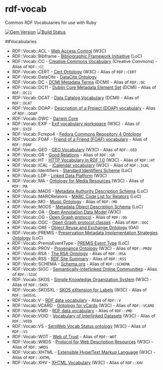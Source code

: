# rdf-vocab
Common RDF Vocabularies for use with Ruby

[![Gem Version](https://badge.fury.io/rb/rdf-vocab.png)](http://badge.fury.io/rb/rdf-vocab)
[![Build Status](https://travis-ci.org/ruby-rdf/rdf-vocab.png?branch=master)](http://travis-ci.org/ruby-rdf/rdf-vocab)

##Vocabularies

* RDF::Vocab::ACL       - [Web Access Control](http://www.w3.org/wiki/WebAccessControl) (W3C)
* RDF::Vocab::Bibframe  - [Bibliographic Framework Initiaitive](http://bibframe.org/vocab/) (LoC)
* RDF::Vocab::CC        - [Creative Commons Vocabulary](http://creativecommons.org/ns#) (Creative Commons) - Alias of `RDF::CC`
* RDF::Vocab::CERT      - [Cert Ontology](http://www.w3.org/ns/auth/cert#) (W3C) - Alias of `RDF::CERT`
* RDF::Vocab::DataCite  - [DataCite Ontology](http://bibframe.org/vocab/)
* RDF::Vocab::DC        - [DCMI Metadata Terms](http://purl.org/dc/terms/) (DCMI) - Alias of `RDF::DC`
* RDF::Vocab::DC11      - [Dublin Core Metadata Element Set](http://purl.org/dc/elements/1.1/) (DCMI) - Alias of `RDF::DC11`
* RDF::Vocab::DCAT      - [Data Catalog Vocabulary](http://www.w3.org/TR/vocab-dcat/) (DCMI) - Alias of `RDF::DCAT`
* RDF::Vocab::DOAP      - [Description of a Project (DOAP) vocabulary](https://github.com/edumbill/doap/wiki) - Alias of `RDF::DOAP`
* RDF::Vocab::DWC       - [Darwin Core](http://rs.tdwg.org/dwc/terms/)
* RDF::Vocab::EXIF      - [Exif vocabulary workspace](http://www.w3.org/2003/12/exif/) (W3C) - Alias of `RDF::EXIF`
* RDF::Vocab::Fcrepo4   - [Fedora Commons Repository 4 Ontology](http://fedora.info/definitions/v4/repository)
* RDF::Vocab::FOAF      - [Friend of a Friend (FOAF) vocabulary](http://xmlns.com/foaf/spec/) - Alias of `RDF::FOAF`
* RDF::Vocab::GEO       - [GEO Vocabulary](http://www.w3.org/2003/01/geo/wgs84_pos#) (W3C) - Alias of `RDF::GEO`
* RDF::Vocab::GR        - [Good Relations](http://www.heppnetz.de/projects/goodrelations/) - Alias of `RDF::GR`
* RDF::Vocab::HT        - [HTTP Vocabulary in RDF 1.0](http://www.w3.org/TR/HTTP-in-RDF10/) (W3C) - Alias of `RDF::HT`
* RDF::Vocab::ICAL      - [iCalendar vocabulary](http://www.w3.org/2002/12/cal/) (W3C) - Alias of `RDF::ICAL`
* RDF::Vocab::Identifiers - [Standard Identifiers Scheme](http://id.loc.gov/vocabulary/identifiers.html) (LoC)
* RDF::Vocab::LDP       - [Linked Data Platform](http://www.w3.org/TR/ldp/) (W3C)
* RDF::Vocab::MA        - [Ontology for Media Resources](http://www.w3.org/TR/mediaont-10/) (W3C) - Alias of `RDF::MA`
* RDF::Vocab::MADS      - [Metadata Authority Description Schema](http://www.loc.gov/standards/mads/) (LoC)
* RDF::Vocab::MARCRelators - [MARC Code List for Relators](http://id.loc.gov/vocabulary/relators.html) (LoC)
* RDF::Vocab::MO        - [Music Ontology](http://musicontology.com) - Alias of `RDF::MO`
* RDF::Vocab::MODS      - [Metadata Object Description Schema](http://www.loc.gov/standards/mods/) (LoC)
* RDF::Vocab::OA        - [Open Annotation Data Model](http://www.w3.org/ns/oa) (W3C)
* RDF::Vocab::OG        - [Open Graph protocol](http://ogp.me) - Alias of `RDF::OG`
* RDF::Vocab::OGC       - [Open Graph protocol classes](http://ogp.me) - Alias of `RDF::OGC`
* RDF::Vocab::ORE       - [Object Reuse and Exchange Ontology](http://www.openarchives.org/ore/1.0/rdfxml) (OAI)
* RDF::Vocab::PREMIS    - [Preservation Metadata Implementation Strategies Ontology](http://id.loc.gov/ontologies/premis.html) (LoC)
* RDF::Vocab::PremisEventType - [PREMIS Event Type](http://id.loc.gov/vocabulary/preservation/eventType.html) (LoC)
* RDF::Vocab::PROV      - [Provenance Ontology](http://www.w3.org/TR/prov-o/) (W3C)  - Alias of `RDF::PROV`
* RDF::Vocab::RSA       - [The RSA Ontology](http://www.w3.org/ns/auth/rsa) - Alias of `RDF::RSA`
* RDF::Vocab::RSS       - [RDF Site Summary](http://web.resource.org/rss/1.0/) - Alias of `RDF::RSS`
* RDF::Vocab::SCHEMA    - [Schema.org](http://schema.org) - Alias of `RDF::SCHEMA`
* RDF::Vocab::SIOC      - [Semantically-Interlinked Online Communities](http://rdfs.org/sioc/spec/) - Alias of `RDF::SIOC`
* RDF::Vocab::SKOS      - [Simple Knowledge Organization System](http://www.w3.org/TR/skos-reference/) (W3C) - Alias of `RDF::SKOS`
* RDF::Vocab::SKOSXL    - [SKOS eXtension for Labels](http://www.w3.org/TR/skos-reference/skos-xl.html) (W3C) - Alias of `RDF::SKOSXL`
* RDF::Vocab::V         - [RDF data vocabulary](http://www.data-vocabulary.org) - Alias of `RDF::V`
* RDF::Vocab::VCARD     - [Ontology for vCards](http://www.w3.org/TR/vcard-rdf/) (W3C) - Alias of `RDF::VCARD`
* RDF::Vocab::VMD       - [RDF data vocabulary](http://www.data-vocabulary.org) - Alias of `RDF::VMD`
* RDF::Vocab::VOID      - [Vocabulary of Interlinked Datasets](http://www.w3.org/TR/void/) (W3C) - Alias of `RDF::VOID`
* RDF::Vocab::VS        - [SemWeb Vocab Status ontology](http://www.w3.org/2003/06/sw-vocab-status/note.html) (W3C) - Alias of `RDF::VS`
* RDF::Vocab::WOT       - [Web of Trust](http://xmlns.com/wot/0.1/) - Alias of `RDF::WOT`
* RDF::Vocab::WRDS      - [Protocol for Web Description Resources](http://www.w3.org/TR/powder-primer/) (W3C) - Alias of `RDF::WRDS`
* RDF::Vocab::XHTML     - [Extensible HyperText Markup Language](http://www.w3.org/1999/xhtml/) (W3C) - Alias of `RDF::XHTML`
* RDF::Vocab::XHV       - [XHTML Vocabulary](http://www.w3.org/1999/xhtml/vocab) (W3C) - Alias of `RDF::XHV`

